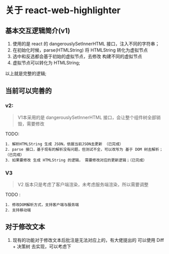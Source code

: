 # 关于 react-web-highlighter

## 基本交互逻辑简介(v1)

1. 使用的是 react 的 dangerouslySetInnerHTML 接口，注入不同的字符串；
2. 在初始化时候，parse(HTMLString) 将 HTMLString 转化为虚拟节点
3. 选中和反选都会基于初始的虚拟节点，去修改 构建不同的虚拟节点
4. 虚拟节点可以转化为 HTMLString;

以上就是完整的逻辑;

## 当前可以完善的

### v2:

> V1本采用的是 dangerouslySetInnerHTML 接口，会让整个组件树全部销毁，需要修改

TODO:

    1. 解析HTMLString 生成 JSON，依据当前JSON去更新 （已完成）
    2. parse 接口，基于现有的解析没有问题，但测试不全，可以改写为 基于 DOM 树去解析；（已完成）
    3. 如果要修改 生成 HTMLString 的逻辑， 需要修改对应的更新逻辑；（已完成）

### V3

> V2 版本只是考虑了客户端渲染，未考虑服务端渲染，所以需要调整

TODO :

    1. 修改DOM解析方式，支持客户端与服务端
    2. 支持移动端

## 对于修改文本

1. 现有的功能对于修改文本后批注是无法对应上的，有大佬提出的 可以使用 Diff + 决策树 去实现，可以考虑下
